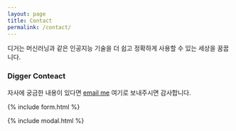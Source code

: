 ```yaml
---
layout: page
title: Contact
permalink: /contact/
---
```


디거는 머신러닝과 같은 인공지능 기술을 더 쉽고 정확하게 사용할 수 있는 세상을 꿈꿉니다.


### Digger Conteact

자사에 궁금한 내용이 있다면 [email me](mailto:{{site.email}}) 여기로 보내주시면 감사합니다.

{% include form.html %}

{% include modal.html %}
